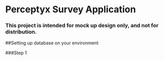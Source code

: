 # Perceptyx Survey Application
### This project is intended for mock up design only, and not for distribution.

##Setting up database on your environment

###Step 1